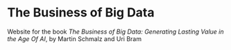 # The Business of Big Data

Website for the book *The Business of Big Data: Generating Lasting Value in the Age Of AI*, by Martin Schmalz and Uri Bram